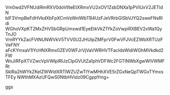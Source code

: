 Vm0wd2VFNUdiRmRXV0doVllteEtXRmxVU2xOV1ZsbDNXa1pPVlUxV2JETldN
blF3VmpBeFdHVkdXbFpXCmVsWnlWbTB4UzFJeVRrbGlSbVJYQ2sweFNsRldi
WGhoVXpKT2MxZHVSbGRpUmxwd1EyeEtkVkZ1YkZoVwpiRXBEV2xWa1QyTnJO
VmRYYkZacFVtNUNWVkV5TVV0U2JHUlpZMFprV0FwVFJVcEZWbXRTUzFVeFNY
aFcKYmxaV1lYcHNXRmx0ZEV0WFJrVjVaVWRHVTFacldsWldiWGhMVkdkd2FW
WnJiRFpXTVZwcVpVWlplRlJzClpGVUtZa1phVDFWc2FGTlNWbXgwWlVWMFRt
SklRa2hWYkZKelZWWldXRTlWZUZwTlYwMHhXVE5rZGxNeQpTWGxTYmxsTFEy
NWthMXAzUFQwS0NtbHVidz09CgppYmg=

ggs